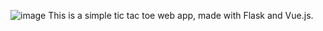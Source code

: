 ![image](https://github.com/aditi-manthri/tic-tac-toe/assets/169987819/2040c311-ea4d-4294-b3e0-af268419a63b)
This is a simple tic tac toe web app, made with Flask and Vue.js.
